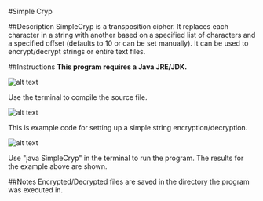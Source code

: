 #Simple Cryp

##Description
SimpleCryp is a transposition cipher. It replaces each character in a string with another based on a specified list of characters and a specified offset (defaults to 10 or can be set manually). It can be used to encrypt/decrypt strings or entire text files.

##Instructions
**This program requires a Java JRE/JDK.**

![alt text](http://i.imgur.com/Q6gX23J.jpg "Compile In Terminal")

Use the terminal to compile the source file.

![alt text](http://i.imgur.com/7xaHpsw.png "Example Code")

This is example code for setting up a simple string encryption/decryption.

![alt text](http://i.imgur.com/grIViZL.png "Run The Program")

Use "java SimpleCryp" in the terminal to run the program. The results for the example above are shown.

##Notes
Encrypted/Decrypted files are saved in the directory the program was executed in.

